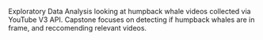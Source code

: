 Exploratory Data Analysis looking at humpback whale videos collected via YouTube V3 API. Capstone focuses on detecting if humpback whales are in frame, and reccomending relevant videos. 
